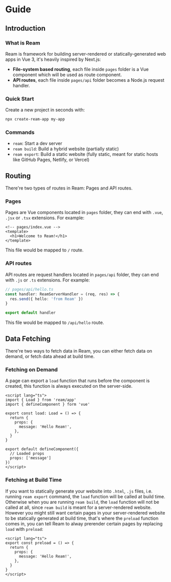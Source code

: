 # Guide

## Introduction

### What is Ream

Ream is framework for building server-rendered or statically-generated web apps in Vue 3, it's heavily inspired by Next.js:

- **File-system based routing**, each file inside `pages` folder is a Vue component which will be used as route component.
- **API routes**, each file inside `pages/api` folder becomes a Node.js request handler.

### Quick Start

Create a new project in seconds with:

```bash
npx create-ream-app my-app
```

### Commands

- `ream`: Start a dev server
- `ream build`: Build a hybrid website (partially static)
- `ream export`: Build a static website (fully static, meant for static hosts like GitHub Pages, Netlify, or Vercel)

## Routing

There're two types of routes in Ream: Pages and API routes.

### Pages

Pages are Vue components located in `pages` folder, they can end with `.vue`, `.jsx` or `.tsx` extensions. For example:

```vue
<!-- pages/index.vue -->
<template>
  <h1>Welcome to Ream!</h1>
</template>
```

This file would be mapped to `/` route.

### API routes

API routes are request handlers located in `pages/api` folder, they can end with `.js` or `.ts` extensions. For example:

```ts
// pages/api/hello.ts
const handler: ReamServerHandler = (req, res) => {
  res.send({ hello: 'from Ream' })
}

export default handler
```

This file would be mapped to `/api/hello` route.

## Data Fetching

There're two ways to fetch data in Ream, you can either fetch data on demand, or fetch data ahead at build time.

### Fetching on Demand

A page can export a `load` function that runs before the component is created, this function is always executed on the server-side.

```vue
<script lang="ts">
import { Load } from 'ream/app'
import { defineComponent } form 'vue'

export const load: Load = () => {
  return {
    props: {
      message: 'Hello Ream!',
    },
  }
}

export default defineComponent({
  // Loaded props
  props: ['message']
})
</script>
```

### Fetching at Build Time

If you want to statically generate your website into `.html`, `.js` files, i.e. running `ream export` command, the `load` function will be called at build time. Otherwise when you are running `ream build`, the `load` function will not be called at all, since `ream build` is meant for a server-rendered website. However you might still want certain pages in your server-rendered website to be statically generated at build time, that's where the `preload` function comes in, you can tell Ream to alway prerender certain pages by replacing `load` with `preload`:

```vue
<script lang="ts">
export const preload = () => {
  return {
    props: {
      message: 'Hello Ream!',
    },
  }
}
</script>
```
